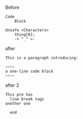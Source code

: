 Before

``````````
Code
    Block
``````````

``````````
Unsafe <Characters>
    thing[0];
    -> ^_^ <-
``````````

after

``````````
This is a paragraph introducing:

~~~~
a one-line code block
~~~~
``````````

after 2

``````````
This pre has 
  line break tags
another one

  end
``````````